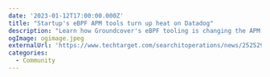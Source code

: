 ```yaml
---
date: '2023-01-12T17:00:00.000Z'
title: "Startup's eBPF APM tools turn up heat on Datadog"
description: "Learn how Groundcover's eBPF tooling is changing the APM space"
ogImage: ogimage.jpeg
externalUrl: 'https://www.techtarget.com/searchitoperations/news/252529149/Startups-eBPF-APM-tools-turn-up-heat-on-Datadog'
categories:
  - Community
---
```

